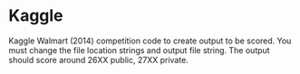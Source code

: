 Kaggle
======

Kaggle Walmart (2014) competition code to create output to be scored.
You must change the file location strings and output file string.
The output should score around 26XX public, 27XX private.
